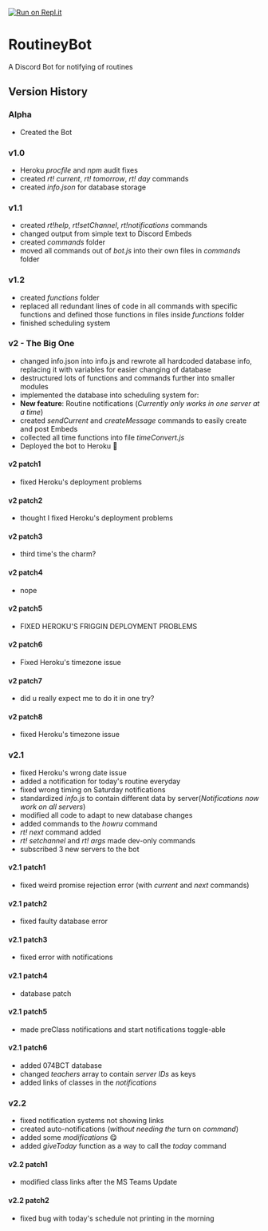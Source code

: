 [![Run on Repl.it](https://repl.it/badge/github/Kuu44/RoutineyBot)](https://repl.it/github/Kuu44/RoutineyBot)
# RoutineyBot
A Discord Bot for notifying of routines

## Version History
### Alpha
- Created the Bot
### v1.0
- Heroku _procfile_ and _npm_ audit fixes
- created _rt! current_, _rt! tomorrow_, _rt! day_ commands
- created _info.json_ for database storage
### v1.1
- created _rt!help_, _rt!setChannel_, _rt!notifications_ commands
- changed output from simple text to Discord Embeds
- created _commands_ folder
- moved all commands out of _bot.js_ into their own files in _commands_ folder
### v1.2
- created _functions_ folder
- replaced all redundant lines of code in all commands with specific functions and defined those functions in files inside _functions_ folder
- finished scheduling system
### v2 - The Big One
- changed info.json into info.js and rewrote all hardcoded database info, replacing it with variables for easier changing of database
- destructured lots of functions and commands further into smaller modules
- implemented the database into scheduling system for:
- **New feature**: Routine notifications (_Currently only works in one server at a time_)
- created _sendCurrent_ and _createMessage_ commands to easily create and post Embeds
- collected all time functions into file _timeConvert.js_
- Deployed the bot to Heroku 🎉
#### v2 patch1
- fixed Heroku's deployment problems
#### v2 patch2
- thought I fixed Heroku's deployment problems
#### v2 patch3
- third time's the charm?
#### v2 patch4
- nope
#### v2 patch5
- FIXED HEROKU'S FRIGGIN DEPLOYMENT PROBLEMS
#### v2 patch6
- Fixed Heroku's timezone issue
#### v2 patch7
- did u really expect me to do it in one try?
#### v2 patch8
- fixed Heroku's timezone issue
### v2.1
- fixed Heroku's wrong date issue
- added a notification for today's routine everyday
- fixed wrong timing on Saturday notifications
- standardized _info.js_ to contain different data by server(_Notifications now work on all servers_)
- modified all code to adapt to new database changes
- added commands to the _howru_ command
- _rt! next_ command added
- _rt! setchannel_ and _rt! args_  made dev-only commands
- subscribed 3 new servers to the bot
#### v2.1 patch1
- fixed weird promise rejection error (with _current_ and _next_ commands)
#### v2.1 patch2
- fixed faulty database error
#### v2.1 patch3
- fixed error with notifications
#### v2.1 patch4
- database patch
#### v2.1 patch5
- made preClass notifications and start notifications toggle-able
#### v2.1 patch6
- added 074BCT database
- changed _teachers_ array to contain _server IDs_ as keys
- added links of classes in the _notifications_
### v2.2
- fixed notification systems not showing links
- created auto-notifications (_without needing the_ turn on _command_)
- added some _modifications_ 😋
- added _giveToday_ function as a way to call the _today_ command
#### v2.2 patch1
- modified class links after the MS Teams Update
#### v2.2 patch2
- fixed bug with today's schedule not printing in the morning